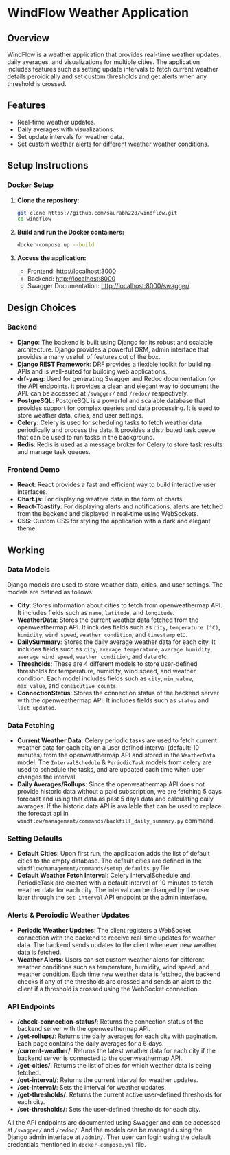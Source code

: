 # WindFlow Weather Application

## Overview

WindFlow is a weather application that provides real-time weather updates, daily averages, and visualizations for multiple cities. The application includes features such as setting update intervals to fetch current weather details peroidically and set custom thresholds and get alerts when any threshold is crossed.

## Features

- Real-time weather updates.
- Daily averages with visualizations.
- Set update intervals for weather data.
- Set custom weather alerts for different weather weather conditions.


## Setup Instructions

### Docker Setup

1. **Clone the repository:**
   ```sh
   git clone https://github.com/saurabh228/windflow.git
   cd windflow
   ```

2. **Build and run the Docker containers:**
   ```sh
   docker-compose up --build
   ```

3. **Access the application:**
   - Frontend: [http://localhost:3000](http://localhost:3000)
   - Backend: [http://localhost:8000](http://localhost:8000)
   - Swagger Documentation: [http://localhost:8000/swagger/](http://localhost:8000/swagger/)


## Design Choices

### Backend

- **Django**: The backend is built using Django for its robust and scalable architecture. Django provides a powerful ORM, admin interface that provides a many usefull of features out of the box.
- **Django REST Framework**: DRF provides a flexible toolkit for building APIs and is well-suited for building web applications.
- **drf-yasg**: Used for generating Swagger and Redoc documentation for the API endpoints. it provides a clean and elegant way to document the API. can be accessed at `/swagger/` and `/redoc/` respectively.
- **PostgreSQL**: PostgreSQL is a powerful and scalable database that provides support for complex queries and data processing. It is used to store weather data, cities, and user settings.
- **Celery**: Celery is used for scheduling tasks to fetch weather data periodically and process the data. It provides a distributed task queue that can be used to run tasks in the background.
- **Redis**: Redis is used as a message broker for Celery to store task results and manage task queues.

### Frontend Demo

- **React**: React provides a fast and efficient way to build interactive user interfaces.
- **Chart.js**:  For displaying weather data in the form of charts.
- **React-Toastify**: For displaying alerts and notifications. alerts are fetched from the backend and displayed in real-time using WebSockets.
- **CSS**: Custom CSS for styling the application with a dark and elegant theme.


## Working

### Data Models

Django models are used to store weather data, cities, and user settings. The models are defined as follows:
- **City**: Stores information about cities to fetch from openweathermap API.
 It includes fields such as `name`, `latitude`, and `longitude`.
- **WeatherData**: Stores the current weather data fetched from the openweathermap API. It includes fields such as `city`, `temperature (°C)`, `humidity`, `wind speed`, `weather condition`, and `timestamp` etc.
- **DailySummary**: Stores the daily average weather data for each city. It includes fields such as `city`, `average temperature`, `average humidity`, `average wind speed`, `weather condition`, and `date` etc.
- **Thresholds**: These are 4 different models to store user-defined thresholds for temperature, humidity, wind speed, and weather condition. Each model includes fields such as `city`, `min_value`, `max_value`, and `consicutive counts`.
- **ConnectionStatus**: Stores the connection status of the backend server with the openweathermap API. It includes fields such as `status` and `last_updated`.

### Data Fetching
- **Current Weather Data**: Celery periodic tasks are used to fetch current weather data for each city on a user defined interval (default: 10 minutes) from the openweathermap API and stored in the `WeatherData` model. The `IntervalSchedule` & `PeriodicTask` models from celery are used to schedule the tasks, and are updated each time when user changes the interval.
- **Daily Averages/Rollups**: Since the openweathermap API does not provide historic data without a paid subscription, we are fetching 5 days forecast and using that data as past 5 days data and calculating daily avarages. If the historic data API is available that can be used to replace the forecast api in `windflow/management/commands/backfill_daily_summary.py` command.

### Setting Defaults
- **Default Cities**: Upon first run, the application adds the list of default cities to the empty database. The default cities are defined in the `windflow/management/commands/setup_defaults.py` file.
- **Default Weather Fetch Interval**: Celery IntervalSchedule and PeriodicTask are created with a default interval of 10 minutes to fetch weather data for each city. The interval can be changed by the user later through the `set-interval` API endpoint or the admin interface.

### Alerts & Peroiodic Weather Updates
- **Periodic Weather Updates**: The client registers a WebSocket connection with the backend to receive real-time updates for weather data. The backend sends updates to the client whenever new weather data is fetched.
- **Weather Alerts**: Users can set custom weather alerts for different weather conditions such as temperature, humidity, wind speed, and weather condition. Each time new weather data is fetched, the backend checks if any of the thresholds are crossed and sends an alert to the client if a threshold is crossed using the WebSocket connection.

### API Endpoints
- **/check-connection-status/**: Returns the connection status of the backend server with the openweathermap API.
- **/get-rollups/**: Returns the daily averages for each city with pagination. Each page contains the daily averages for a 6 days.
- **/current-weather/**: Returns the latest weather data for each city if the backend server is connected to the openweathermap API.
- **/get-cities/**: Returns the list of cities for which weather data is being fetched.
- **/get-interval/**: Returns the current interval for weather updates.
- **/set-interval/**: Sets the interval for weather updates.
- **/get-thresholds/**: Returns the current active user-defined thresholds for each city.
- **/set-thresholds/**: Sets the user-defined thresholds for each city.

All the API endpoints are documented using Swagger and can be accessed at `/swagger/` and `/redoc/`.
And the models can be managed using the Django admin interface at `/admin/`. Ther user can login using the default credentials mentioned in `docker-compose.yml` file.